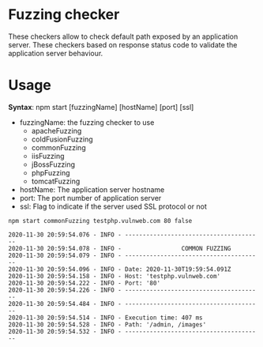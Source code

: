 # Fuzzing checker

These checkers allow to check default path exposed by an application server.
These checkers based on response status code to validate the application server behaviour.

# Usage

__Syntax__: npm start [fuzzingName] [hostName] [port] [ssl]
* fuzzingName: the fuzzing checker to use
    * apacheFuzzing
    * coldFusionFuzzing
    * commonFuzzing
    * iisFuzzing
    * jBossFuzzing
    * phpFuzzing
    * tomcatFuzzing
* hostName: The application server hostname 
* port: The port number of application server 
* ssl: Flag to indicate if the server used SSL protocol or not

`npm start commonFuzzing testphp.vulnweb.com 80 false`

```
2020-11-30 20:59:54.076 - INFO - ---------------------------------------
2020-11-30 20:59:54.078 - INFO -                 COMMON FUZZING
2020-11-30 20:59:54.079 - INFO - ---------------------------------------
2020-11-30 20:59:54.096 - INFO - Date: 2020-11-30T19:59:54.091Z
2020-11-30 20:59:54.158 - INFO - Host: 'testphp.vulnweb.com'
2020-11-30 20:59:54.222 - INFO - Port: '80'
2020-11-30 20:59:54.226 - INFO - ---------------------------------------
2020-11-30 20:59:54.484 - INFO - ---------------------------------------
2020-11-30 20:59:54.514 - INFO - Execution time: 407 ms
2020-11-30 20:59:54.528 - INFO - Path: '/admin, /images'
2020-11-30 20:59:54.532 - INFO - ---------------------------------------
```